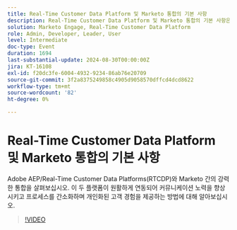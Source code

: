 ```yaml
---
title: Real-Time Customer Data Platform 및 Marketo 통합의 기본 사항
description: Real-Time Customer Data Platform 및 Marketo 통합의 기본 사항은 Adobe AEP/RTCDP 및 Marketo이 어떻게 상호 작용하여 커뮤니케이션을 향상시키고 프로세스를 간소화하며 개인화된 고객 경험을 제공하는지 살펴봅니다.
solution: Marketo Engage, Real-Time Customer Data Platform
role: Admin, Developer, Leader, User
level: Intermediate
doc-type: Event
duration: 1694
last-substantial-update: 2024-08-30T00:00:00Z
jira: KT-16108
exl-id: f20dc3fe-6004-4932-9234-86ab76e20709
source-git-commit: 3f2a8375249858c4905d9058570dffcd4dcd8622
workflow-type: tm+mt
source-wordcount: '82'
ht-degree: 0%

---
```


# Real-Time Customer Data Platform 및 Marketo 통합의 기본 사항

Adobe AEP/Real-Time Customer Data Platforms(RTCDP)와 Marketo 간의 강력한 통합을 살펴보십시오. 이 두 플랫폼이 원활하게 연동되어 커뮤니케이션 노력을 향상시키고 프로세스를 간소화하며 개인화된 고객 경험을 제공하는 방법에 대해 알아보십시오.

>[!VIDEO](https://video.tv.adobe.com/v/3433675/?learn=on&captions=kor)
